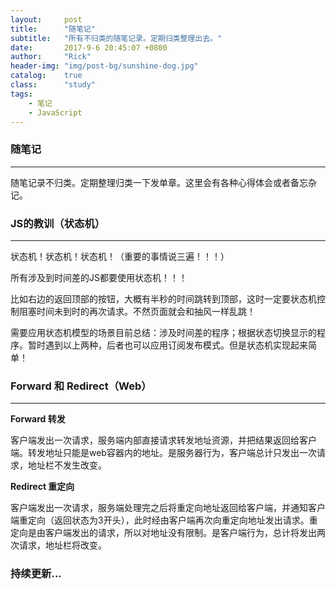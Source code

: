 ```yaml
---
layout:     post
title:      "随笔记"
subtitle:   "所有不归类的随笔记录。定期归类整理出去。"
date:       2017-9-6 20:45:07 +0800
author:     "Rick"
header-img: "img/post-bg/sunshine-dog.jpg"
catalog:    true
class:      "study"
tags:
    - 笔记
    - JavaScript
---
```


### 随笔记<hide>
***
随笔记录不归类。定期整理归类一下发单章。这里会有各种心得体会或者备忘杂记。

### JS的教训（状态机）
***
状态机！状态机！状态机！（重要的事情说三遍！！！）

所有涉及到时间差的JS都要使用状态机！！！

比如右边的返回顶部的按钮，大概有半秒的时间跳转到顶部，这时一定要状态机控制阻塞时间未到时的再次请求。不然页面就会和抽风一样乱跳！

需要应用状态机模型的场景目前总结：涉及时间差的程序；根据状态切换显示的程序。暂时遇到以上两种，后者也可以应用订阅发布模式。但是状态机实现起来简单！

### Forward 和 Redirect（Web）
***

**Forward 转发**

客户端发出一次请求，服务端内部直接请求转发地址资源，并把结果返回给客户端。转发地址只能是web容器内的地址。是服务器行为，客户端总计只发出一次请求，地址栏不发生改变。

**Redirect 重定向**

客户端发出一次请求，服务端处理完之后将重定向地址返回给客户端，并通知客户端重定向（返回状态为3开头），此时经由客户端再次向重定向地址发出请求。重定向是由客户端发出的请求，所以对地址没有限制。是客户端行为，总计将发出两次请求，地址栏将改变。

### 持续更新...